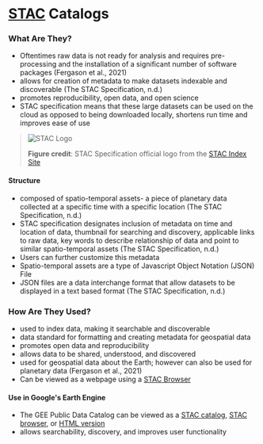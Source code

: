 # [STAC](https://stacspec.org/) Catalogs

### What Are They?
- Oftentimes raw data is not ready for analysis and requires pre-processing and the installation of a significant number of software packages (Fergason et al., 2021)
- allows for creation of metadata to make datasets indexable and discoverable (The STAC Specification, n.d.)
- promotes reproducibility, open data, and open science 
- STAC specification means that these large datasets can be used on the cloud as opposed to being downloaded locally, shortens run time and improves ease of use
>![STAC Logo](https://stacindex.org/img/logo.32c921b9.png)
>
> **Figure credit**: STAC Specification official logo from the [STAC Index Site](https://stacindex.org/)
> 
#### Structure 
- composed of spatio-temporal assets- a piece of planetary data collected at a specific time with a specific location (The STAC Specification, n.d.)
- STAC specification designates inclusion of metadata on time and location of data, thumbnail for searching and discovery, applicable links to raw data, key words to describe relationship of data and point to similar spatio-temporal assets (The STAC Specification, n.d.)
- Users can further customize this metadata
- Spatio-temporal assets are a type of Javascript Object Notation (JSON) File
- JSON files are a data interchange format that allow datasets to be displayed in a text based format (The STAC Specification, n.d.)

### How Are They Used? 
- used to index data, making it searchable and discoverable
- data standard for formatting and creating metadata for geospatial data 
- promotes open data and reproducibility 
- allows data to be shared, understood, and discovered 
- used for geospatial data about the Earth; however can also be used for planetary data (Fergason et al., 2021)
- Can be viewed as a webpage using a [STAC Browser](https://radiantearth.github.io/stac-browser/#/)

#### Use in Google's Earth Engine 
- The GEE Public Data Catalog can be viewed as a [STAC catalog](https://gee.stac.cloud/?t=catalogs), [STAC browser](https://radiantearth.github.io/stac-browser/#/external/storage.googleapis.com/earthengine-stac/catalog/catalog.json), or [HTML version](https://developers.google.com/earth-engine/datasets/catalog) 
- allows searchability, discovery, and improves user functionality 
